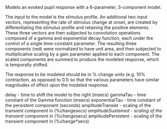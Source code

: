 Models an evoked pupil response with a 6-parameter, 3-component model.

The input to the model is the stimulus profile. An additional two input
 vectors, representing the rate of stimulus change at onset, are created
 by differentiating the stimulus profile and retaining the positive
 elements. These three vectors are then subjected to convolution
 operations composed of a gamma and exponential decay function, each
 under the control of a single time-constant parameter. The resulting
 three components (red) were normalized to have unit area, and then
 subjected to multiplicative scaling by a gain parameter applied to each
 component. The scaled components are summed to produce the modeled
 response, which is temporally shifted.

The response to be modeled should be in % change units (e.g. 10%
 contraction, as opposed to 0.1) so that the various parameters have
 similar magnitudes of effect upon the modeled response.

delay - time to shift the model to the right (msecs)
gammaTau - time constant of the Gamma function (msecs)
exponentialTau - time constant of the persistent component (seconds)
amplitudeTransiet - scaling of the transient component in (%change*secs)
amplitudeSustained - scaling of the transient component in (%change*secs)
amplitudePersistent - scaling of the transient component in (%change*secs)